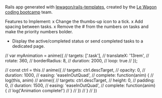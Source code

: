 Rails app generated with [lewagon/rails-templates](https://github.com/lewagon/rails-templates), created by the [Le Wagon coding bootcamp](https://www.lewagon.com) team.

Features to Implement:
x Change the thumbs-up icon to a tick.
x Add spacing between tasks.
x Remove the # from the numbers on tasks and make the priority numbers bolder.
- Display the active/completed status or send completed tasks to a dedicated page.

// var myAnimation = anime({
//   targets: ['.task'],
//   translateX: '13rem',
//   rotate: 360,
//   borderRadius: 8,
//   duration: 2000,
//   loop: true
// });

// const ctrl = this
// anime({
//   targets: ctrl.descTarget,
//   opacity: 0,
//   duration: 1000,
//   easing: 'easeInOutQuad',
//   complete: function(anim) {
//     log(this, anim)
//     anime({
//       targets: ctrl.descTarget,
//       height: 0,
//       padding: 0,
//       duration: 1500,
//       easing: 'easeInOutQuad',
//       complete: function(anim) {
//         log('Animation complete!')
//       }
//     })
//   }
// })
